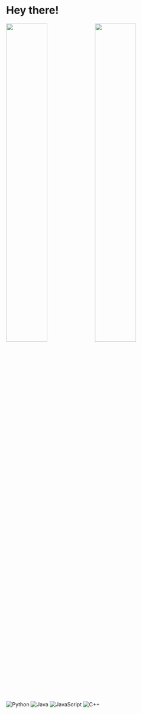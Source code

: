 # Hey there!

<img align="left" width="47%" src="https://github-readme-stats.vercel.app/api?username=Fezk3&show_icons=true&theme=great-gatsby"/>

<img align="left" width="47%" src="https://github-readme-stats.vercel.app/api/top-langs/?username=Fezk3&layout=compact)](https://github.com/anuraghazra/github-readme-stats"/>

![Python](https://img.shields.io/badge/python-3670A0?style=for-the-badge&logo=python&logoColor=ffdd54)
![Java](https://img.shields.io/badge/java-%23ED8B00.svg?style=for-the-badge&logo=java&logoColor=white)
![JavaScript](https://img.shields.io/badge/javascript-%23323330.svg?style=for-the-badge&logo=javascript&logoColor=%23F7DF1E)
![C++](https://img.shields.io/badge/c++-%2300599C.svg?style=for-the-badge&logo=c%2B%2B&logoColor=white)
